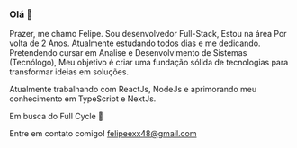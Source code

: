 ### Olá 👋

Prazer, me chamo Felipe. Sou desenvolvedor Full-Stack, Estou na área Por volta de 2 Anos. Atualmente estudando todos dias e me dedicando.
Pretendendo cursar em Analise e Desenvolvimento de Sistemas (Tecnólogo), Meu objetivo é criar uma fundação sólida de tecnologias para transformar ideias em soluções.

Atualmente trabalhando com ReactJs, NodeJs e aprimorando meu conhecimento em TypeScript e NextJs.

Em busca do Full Cycle 🚀

Entre em contato comigo! felipeexx48@gmail.com

